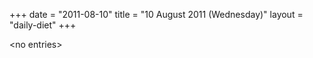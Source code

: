+++
date = "2011-08-10"
title = "10 August 2011 (Wednesday)"
layout = "daily-diet"
+++


\<no entries\>
